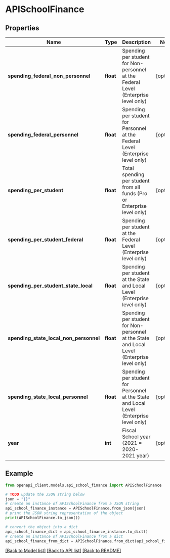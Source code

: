 # APISchoolFinance


## Properties

Name | Type | Description | Notes
------------ | ------------- | ------------- | -------------
**spending_federal_non_personnel** | **float** | Spending per student for Non-personnel at the Federal Level (Enterprise level only) | [optional] 
**spending_federal_personnel** | **float** | Spending per student for Personnel at the Federal Level (Enterprise level only) | [optional] 
**spending_per_student** | **float** | Total spending per student from all funds (Pro or Enterprise level only) | [optional] 
**spending_per_student_federal** | **float** | Spending per student at the Federal Level (Enterprise level only) | [optional] 
**spending_per_student_state_local** | **float** | Spending per student at the State and Local Level (Enterprise level only) | [optional] 
**spending_state_local_non_personnel** | **float** | Spending per student for Non-personnel at the State and Local Level (Enterprise level only) | [optional] 
**spending_state_local_personnel** | **float** | Spending per student for Personnel at the State and Local Level (Enterprise level only) | [optional] 
**year** | **int** | Fiscal School year (2021 &#x3D; 2020-2021 year) | [optional] 

## Example

```python
from openapi_client.models.api_school_finance import APISchoolFinance

# TODO update the JSON string below
json = "{}"
# create an instance of APISchoolFinance from a JSON string
api_school_finance_instance = APISchoolFinance.from_json(json)
# print the JSON string representation of the object
print(APISchoolFinance.to_json())

# convert the object into a dict
api_school_finance_dict = api_school_finance_instance.to_dict()
# create an instance of APISchoolFinance from a dict
api_school_finance_from_dict = APISchoolFinance.from_dict(api_school_finance_dict)
```
[[Back to Model list]](../README.md#documentation-for-models) [[Back to API list]](../README.md#documentation-for-api-endpoints) [[Back to README]](../README.md)



